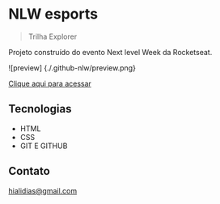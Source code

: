 # NLW esports 

> Trilha Explorer

Projeto construído do evento Next level Week da Rocketseat.

![preview] {./.github-nlw/preview.png}

[Clique aqui para acessar](https://Hialii.github.io/NLW/)

## Tecnologias

- HTML
- CSS
- GIT E GITHUB

## Contato 

hialidias@gmail.com